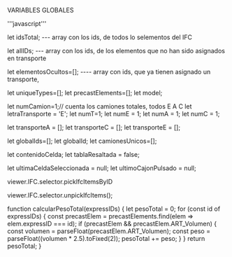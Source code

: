 
VARIABLES GLOBALES

'''javascript'''

let idsTotal; --- array con los ids, de todos lo selementos del IFC

let allIDs; --- array con los ids, de los elementos que no han sido asignados en transporte

let elementosOcultos=[]; ---- array con ids, que ya tienen asignado un transporte, 

let uniqueTypes=[];
let precastElements=[];
let model;

let numCamion=1;// cuenta los camiones totales, todos E A C
let letraTransporte = 'E';
let numT=1;
let numE = 1; 
let numA = 1;
let numC = 1;

let transporteA = [];
let transporteC = [];
let transporteE = [];


let globalIds=[];
let globalId;
let camionesUnicos=[];

let contenidoCelda;
let tablaResaltada = false;

let ultimaCeldaSeleccionada = null;
let ultimoCajonPulsado = null;


  viewer.IFC.selector.pickIfcItemsByID

  viewer.IFC.selector.unpickIfcItems();





function calcularPesoTotal(expressIDs) {
    let pesoTotal = 0;
    for (const id of expressIDs) {
      const precastElem = precastElements.find(elem => elem.expressID === id);
      if (precastElem && precastElem.ART_Volumen) {
        const volumen = parseFloat(precastElem.ART_Volumen);
        const peso = parseFloat((volumen * 2.5).toFixed(2));
        pesoTotal += peso;
      }
    }
    return pesoTotal;
  }